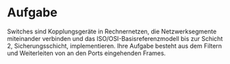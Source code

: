 # Aufgabe
Switches sind Kopplungsgeräte in Rechnernetzen, die Netzwerksegmente miteinander verbinden und das ISO/OSI-Basisreferenzmodell bis zur Schicht 2, Sicherungsschicht, implementieren. Ihre Aufgabe besteht aus dem Filtern und Weiterleiten von an den Ports eingehenden Frames.
